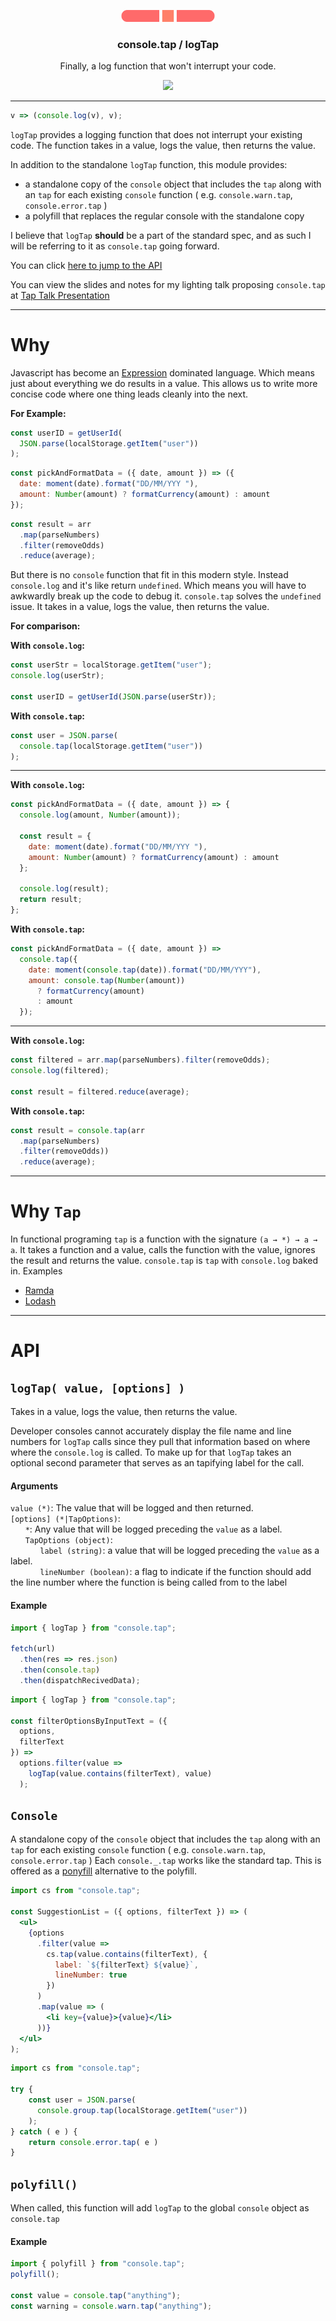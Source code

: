<p align="center">
    <img
        alt="consoletap"
        src="assets/logo.svg"
        width="150px"
    />
</p>
<h3 align="center">
    console.tap / logTap
</h3>
<p align="center">
    Finally, a log function that won't interrupt your code. 
</p>
<p align="center">
    <a href="https://nodei.co/npm/console.tap/">
        <img src="https://nodei.co/npm/console.tap.png" />
    </a>
</p>

---

```js
v => (console.log(v), v);
```

`logTap` provides a logging function that does not interrupt your existing code. The function takes in a value, logs the value, then returns the value. 

In addition to the standalone `logTap` function, this module provides: 
- a standalone copy of the `console` object that includes the `tap` along with an `tap` for each existing `console` function ( e.g. `console.warn.tap`, `console.error.tap` )  
- a polyfill that replaces the regular console with the standalone copy

I believe that `logTap` **should** be a part of the standard spec, and as such I will be referring to it as `console.tap` going forward.

You can click [here to jump to the API](#API)

You can view the slides and notes for my lighting talk proposing `console.tap` at [Tap Talk Presentation](https://taptalk.netlify.com/)

---

# Why

Javascript has become an [Expression](http://2ality.com/2012/09/expressions-vs-statements.html) dominated language. 
Which means just about everything we do results in a value. 
This allows us to write more concise code where one thing leads cleanly into the next.

**For Example:**

```js
const userID = getUserId(
  JSON.parse(localStorage.getItem("user"))
);
```

```js
const pickAndFormatData = ({ date, amount }) => ({
  date: moment(date).format("DD/MM/YYY "),
  amount: Number(amount) ? formatCurrency(amount) : amount
});
```

```js
const result = arr
  .map(parseNumbers)
  .filter(removeOdds)
  .reduce(average);
```

But there is no `console` function that fit in this modern style. Instead `console.log` and it's like return `undefined`. 
Which means you will have to awkwardly break up the code to debug it. 
`console.tap` solves the `undefined` issue. It takes in a value, logs the value, then returns the value.

**For comparison:**

**With `console.log`:**

```js
const userStr = localStorage.getItem("user");
console.log(userStr);

const userID = getUserId(JSON.parse(userStr));
```

**With `console.tap`:**

```js
const user = JSON.parse(
  console.tap(localStorage.getItem("user"))
);
```

---

**With `console.log`:**

```js
const pickAndFormatData = ({ date, amount }) => {
  console.log(amount, Number(amount));
  
  const result = {
    date: moment(date).format("DD/MM/YYY "),
    amount: Number(amount) ? formatCurrency(amount) : amount
  };
  
  console.log(result);
  return result;
};
```

**With `console.tap`:**

```js
const pickAndFormatData = ({ date, amount }) =>
  console.tap({
    date: moment(console.tap(date)).format("DD/MM/YYY"),
    amount: console.tap(Number(amount))
      ? formatCurrency(amount)
      : amount
  });
```

---

**With `console.log`:**

```js
const filtered = arr.map(parseNumbers).filter(removeOdds);
console.log(filtered);

const result = filtered.reduce(average);
```

**With `console.tap`:**

```js
const result = console.tap(arr
  .map(parseNumbers)
  .filter(removeOdds))
  .reduce(average);
```
---

# Why `Tap`
In functional programing `tap` is a function with the signature `(a → *) → a → a`. 
It takes a function and a value, calls the function with the value, ignores the result and returns the value. 
`console.tap` is `tap` with `console.log` baked in.
Examples 
- [Ramda](https://ramdajs.com/docs/#tap)  
- [Lodash](https://lodash.com/docs/4.17.11#tap)

---

# API

## `logTap( value, [options] )`

Takes in a value, logs the value, then returns the value.

Developer consoles cannot accurately display the file name and line numbers for `logTap` calls since they pull that information based on where where the `console.log` is called. To make up for that `logTap` takes an optional second parameter that serves as an tapifying label for the call.

#### Arguments

`value (*)`: The value that will be logged and then returned.  
`[options] (*|TapOptions)`:  
&nbsp;&nbsp;&nbsp;&nbsp;&nbsp;&nbsp;`*`: Any value that will be logged preceding the `value` as a label.  
&nbsp;&nbsp;&nbsp;&nbsp;&nbsp;&nbsp;`TapOptions (object)`:  
&nbsp;&nbsp;&nbsp;&nbsp;&nbsp;&nbsp;&nbsp;&nbsp;&nbsp;&nbsp;&nbsp;&nbsp;`label (string)`: a value that will be logged preceding the `value` as a label.  
&nbsp;&nbsp;&nbsp;&nbsp;&nbsp;&nbsp;&nbsp;&nbsp;&nbsp;&nbsp;&nbsp;&nbsp;`lineNumber (boolean)`: a flag to indicate if the function should add the line number where the function is being called from to the label  

#### Example

```js
import { logTap } from "console.tap";

fetch(url)
  .then(res => res.json)
  .then(console.tap)
  .then(dispatchRecivedData);
```

```js
import { logTap } from "console.tap";

const filterOptionsByInputText = ({
  options,
  filterText
}) =>
  options.filter(value =>
    logTap(value.contains(filterText), value)
  );
```

## `Console`

A standalone copy of the `console` object that includes the `tap` along with an `tap` for each existing `console` function ( e.g. `console.warn.tap`, `console.error.tap` )
Each `console._.tap` works like the standard tap.
This is offered as a [ponyfill](https://ponyfill.com) alternative to the polyfill. 
```jsx
import cs from "console.tap";

const SuggestionList = ({ options, filterText }) => (
  <ul>
    {options
      .filter(value =>
        cs.tap(value.contains(filterText), {
          label: `${filterText} ${value}`,
          lineNumber: true
        })
      )
      .map(value => (
        <li key={value}>{value}</li>
      ))}
  </ul>
);
```

```js
import cs from "console.tap";

try {
    const user = JSON.parse(
      console.group.tap(localStorage.getItem("user"))
    );
} catch ( e ) {
    return console.error.tap( e )
}
```

## `polyfill()`

When called, this function will add `logTap` to the global `console` object as `console.tap`

#### Example

```js
import { polyfill } from "console.tap";
polyfill();

const value = console.tap("anything");
const warning = console.warn.tap("anything");
```
